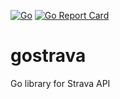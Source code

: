 [![Go](https://github.com/qba73/gostrava/actions/workflows/go.yml/badge.svg)](https://github.com/qba73/gostrava/actions/workflows/go.yml)
[![Go Report Card](https://goreportcard.com/badge/github.com/qba73/gostrava)](https://goreportcard.com/report/github.com/qba73/gostrava)

# gostrava

Go library for Strava API
